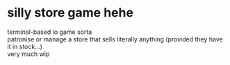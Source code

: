 # silly store game hehe  
terminal-based io game sorta  
patronise or manage a store that sells literally anything (provided they have it in stock...)  
very much wip
